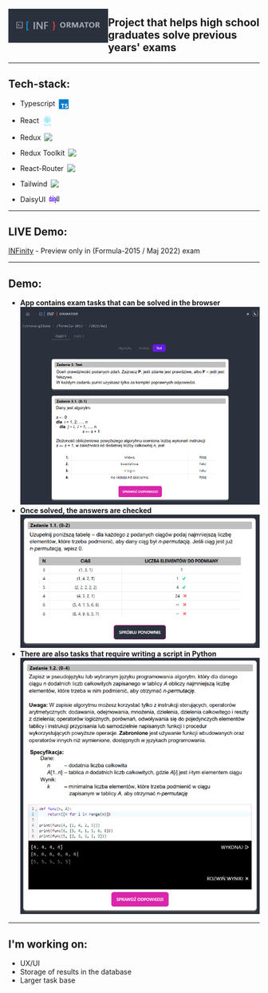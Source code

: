 <p><img align="left" src="./img/logo.png" width="200"> <p align="left"><h2>Project that helps high school graduates solve previous years' exams</h2></p> </p>
 
---

## Tech-stack:

- <p style="display: flex; gap: .5em">Typescript <img src="https://raw.githubusercontent.com/devicons/devicon/master/icons/typescript/typescript-original.svg" width="20"></p>
- <p style="display: flex; gap: .5em; ">React <img src="https://raw.githubusercontent.com/devicons/devicon/master/icons/react/react-original-wordmark.svg" width="20"></p>
- <p style="display: flex; gap: .5em; ">Redux <img src="https://raw.githubusercontent.com/reduxjs/redux/master/logo/logo.svg" width="20"></p>
- <p style="display: flex; gap: .5em; ">Redux Toolkit <img src="https://raw.githubusercontent.com/reduxjs/redux/master/logo/logo.svg" width="20"></p>
- <p style="display: flex; gap: .5em; ">React-Router <img src="https://reactrouter.com/_brand/react-router-mark-color.svg" width="20"></p>
- <p style="display: flex; gap: .5em; ">Tailwind <img src="https://tailwindcss.com/_next/static/media/tailwindcss-mark.79614a5f61617ba49a0891494521226b.svg" width="20"></p>
- <p style="display: flex; gap: .5em; ">DaisyUI <img src="https://raw.githubusercontent.com/saadeghi/files/main/daisyui/logo-4.svg" width="20"></p>

---

## LIVE Demo:

[INFinity](https://matura-infinity.vercel.app/) - Preview only in (Formula-2015 / Maj 2022) exam

---

## Demo:

- <b>App contains exam tasks that can be solved in the browser
  <img src="./img/screen1.png"></b>
- <b>Once solved, the answers are checked
  <img src="./img/screen2.png"></b>
- <b>There are also tasks that require writing a script in Python
  <img src="./img/screen3.png"> </b>

---

## I'm working on:

- UX/UI
- Storage of results in the database
- Larger task base
